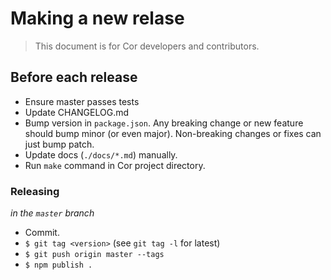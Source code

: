 # Making a new relase

> This document is for Cor developers and contributors.

## Before each release

* Ensure master passes tests
* Update CHANGELOG.md
* Bump version in `package.json`. Any breaking change or new feature should bump minor (or even major). Non-breaking changes or fixes can just bump patch.
* Update docs (`./docs/*.md`) manually.
* Run `make` command in Cor project directory.

### Releasing

*in the `master` branch*
* Commit.
* `$ git tag <version>` (see `git tag -l` for latest)
* `$ git push origin master --tags`
* `$ npm publish .`